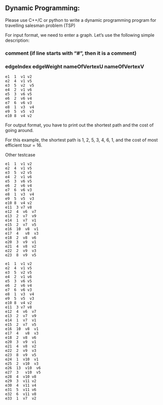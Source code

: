 ## Dynamic Programming: 

Please use C++/C or python to write a dynamic programming program for travelling salesman problem (TSP)

For input format, we need to enter a graph. Let’s use the following simple description:
### comment (if line starts with “#”, then it is a comment)
### edgeIndex  edgeWeight  nameOfVertexU  nameOfVertexV

```
e1  1  v1 v2
e2  4  v1 v5
e3  5  v2  v5
e4  2  v1 v6
e5  3  v6 v5
e6  2  v6 v4
e7  6  v6 v3
e8  1  v3  v4
e9  5  v5  v3
e10 8  v4 v2
```

For output format, you have to print out the shortest path and the cost of going around.

For this example, the shortest path is 1, 2, 5, 3, 4, 6, 1, and the cost of most efficient tour = 16. 


Other testcase 

```
e1  1  v1 v2
e2  4  v1 v5
e3  5  v2 v5
e4  2  v1 v6
e5  3  v6 v5
e6  2  v6 v4
e7  6  v6 v3
e8  1  v3  v4
e9  5  v5  v3
e10 8  v4 v2
e11  3 v7 v8
e12  4  v6  v7
e13  2  v7  v9
e14  1  v7  v1
e15  2  v7  v5
e16  10  v8  v1
e17  4   v8  v3
e18  2  v8  v6
e20  3  v9  v1
e21  4  v8  v2
e22  2  v9  v3
e23  8  v9  v5
```

```
e1  1  v1 v2
e2  4  v1 v5
e3  5  v2 v5
e4  2  v1 v6
e5  3  v6 v5
e6  2  v6 v4
e7  6  v6 v3
e8  1  v3  v4
e9  5  v5  v3
e10 8  v4 v2
e11  3 v7 v8
e12  4  v6  v7
e13  2  v7  v9
e14  1  v7  v1
e15  2  v7  v5
e16  10  v8  v1
e17  4   v8  v3
e18  2  v8  v6
e20  3  v9  v1
e21  4  v8  v2
e22  2  v9  v3
e23  8  v9  v5
e24  1  v10  v1
e25  2  v10  v3
e26  13  v10  v6
e27  3   v10  v5
e28  4  v10 v8
e29  3  v11 v2
e30  4  v11 v4
e31  5  v11 v6
e32  6  v11 v8
e33  1  v7  v2
```
